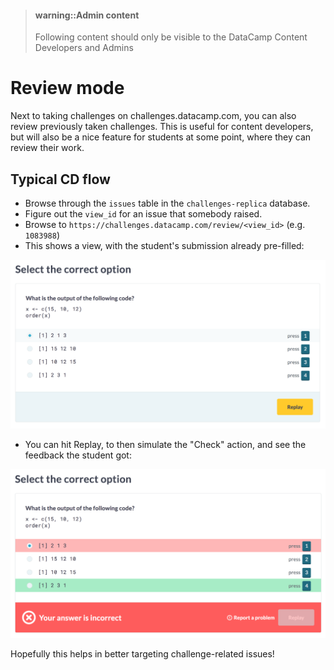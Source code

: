 > #### warning::Admin content
> Following content should only be visible to the DataCamp Content Developers and Admins

# Review mode

Next to taking challenges on challenges.datacamp.com, you can also review previously taken challenges. This is useful for content developers, but will also be a nice feature for students at some point, where they can review their work.


## Typical CD flow

- Browse through the `issues` table in the `challenges-replica` database.
- Figure out the `view_id` for an issue that somebody raised.
- Browse to `https://challenges.datacamp.com/review/<view_id>` (e.g. `1083988`)
- This shows a view, with the student's submission already pre-filled:

![review_first_screen](../images/challenges/review_first_view.png)

- You can hit Replay, to then simulate the "Check" action, and see the feedback the student got:

![review_second_screen](../images/challenges/review_second_view.png)

Hopefully this helps in better targeting challenge-related issues!

